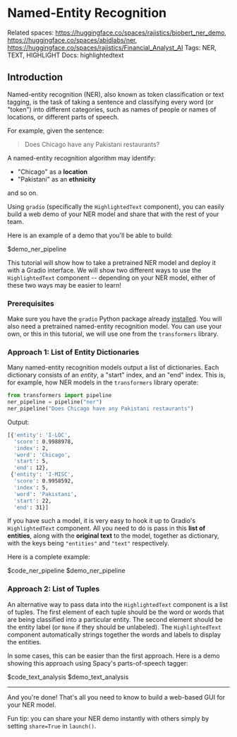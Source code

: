 # Named-Entity Recognition 

Related spaces: https://huggingface.co/spaces/rajistics/biobert_ner_demo, https://huggingface.co/spaces/abidlabs/ner, https://huggingface.co/spaces/rajistics/Financial_Analyst_AI
Tags: NER, TEXT, HIGHLIGHT
Docs: highlightedtext

## Introduction

Named-entity recognition (NER), also known as token classification or text tagging, is the task of taking a sentence and classifying every word (or "token") into different categories, such as names of people or names of locations, or different parts of speech. 

For example, given the sentence:

> Does Chicago have any Pakistani restaurants?

A named-entity recognition algorithm may  identify:

* "Chicago" as a **location**
* "Pakistani" as an **ethnicity**  


and so on. 

Using `gradio` (specifically the `HighlightedText` component), you can easily build a web demo of your NER model and share that with the rest of your team.

Here is an example of a demo that you'll be able to build:

$demo_ner_pipeline

This tutorial will show how to take a pretrained NER model and deploy it with a Gradio interface. We will show two different ways to use the `HighlightedText` component -- depending on your NER model, either of these two ways may be easier to learn! 

### Prerequisites

Make sure you have the `gradio` Python package already [installed](/getting_started). You will also need a pretrained named-entity recognition model. You can use your own, or this in this tutorial, we will use one from the `transformers` library.

### Approach 1: List of Entity Dictionaries

Many named-entity recognition models output a list of dictionaries. Each dictionary consists of an *entity*, a "start" index, and an "end" index. This is, for example, how NER models in the `transformers` library operate:

```py
from transformers import pipeline 
ner_pipeline = pipeline("ner")
ner_pipeline("Does Chicago have any Pakistani restaurants")
```

Output:

```bash
[{'entity': 'I-LOC',
  'score': 0.9988978,
  'index': 2,
  'word': 'Chicago',
  'start': 5,
  'end': 12},
 {'entity': 'I-MISC',
  'score': 0.9958592,
  'index': 5,
  'word': 'Pakistani',
  'start': 22,
  'end': 31}]
```

If you have such a model, it is very easy to hook it up to Gradio's `HighlightedText` component. All you need to do is pass in this **list of entities**, along with the **original text** to the model, together as dictionary, with the keys being `"entities"` and `"text"` respectively.

Here is a complete example:

$code_ner_pipeline
$demo_ner_pipeline

### Approach 2: List of Tuples

An alternative way to pass data into the `HighlightedText` component is a list of tuples. The first element of each tuple should be the word or words that are being classified into a particular entity. The second element should be the entity label (or `None` if they should be unlabeled). The `HighlightedText` component automatically strings together the words and labels to display the entities.

In some cases, this can be easier than the first approach. Here is a demo showing this approach using Spacy's parts-of-speech tagger:

$code_text_analysis
$demo_text_analysis


--------------------------------------------


And you're done! That's all you need to know to build a web-based GUI for your NER model. 

Fun tip: you can share your NER demo instantly with others simply by setting `share=True` in `launch()`. 


